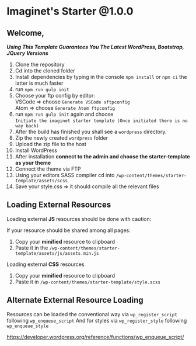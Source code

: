 # Imaginet's Starter @1.0.0


## Welcome,

***Using This Template Guarantees You The Latest WordPress, Bootstrap, JQuery Versions***

1. Clone the repository
2. Cd into the cloned folder
3. Install dependencies by typing in the console `npm install` or `npm ci` the latter is much faster
4. run `npm run gulp init`
5. Choose your ftp config by editor:  
  VSCode => choose `Generate VSCode sftpconfig`  
  Atom => choose `Generate Atom ftpconfig`
6. run `npm run gulp init` again and choose  
  `Initiate the imaginet starter template (Once initiated there is no way back)`
7. After the build has finished you shall see a `wordpress` directory.
8. Zip the newly created `wordpress` folder
9. Upload the zip file to the host
10. Install WordPress
11. After installation **connect to the admin and choose the starter-template as your theme**
12. Connect the theme via FTP
13. Using your editors SASS compiler cd into `/wp-content/themes/starter-template/assets/scss`
14. Save your style.css => it should compile all the relevant files



## Loading External Resources

Loading external **JS** resources should be done with caution:

If your resource should be shared among all pages:

1. Copy your **minified** resource to clipboard
2. Paste it in the `/wp-content/themes/starter-template/assets/js/assets.min.js`

Loading external **CSS** resources

1. Copy your **minified** resource to clipboard
2. Paste it in `/wp-content/themes/starter-template/style.scss`

## Alternate External Resource Loading

Resources can be loaded the conventional way via `wp_register_script` following `wp_enqueue_script`
And for styles via `wp_register_style` following `wp_enqueue_style`

<a href="https://developer.wordpress.org/reference/functions/wp_enqueue_script/" target="_blank">https://developer.wordpress.org/reference/functions/wp_enqueue_script/</a>

